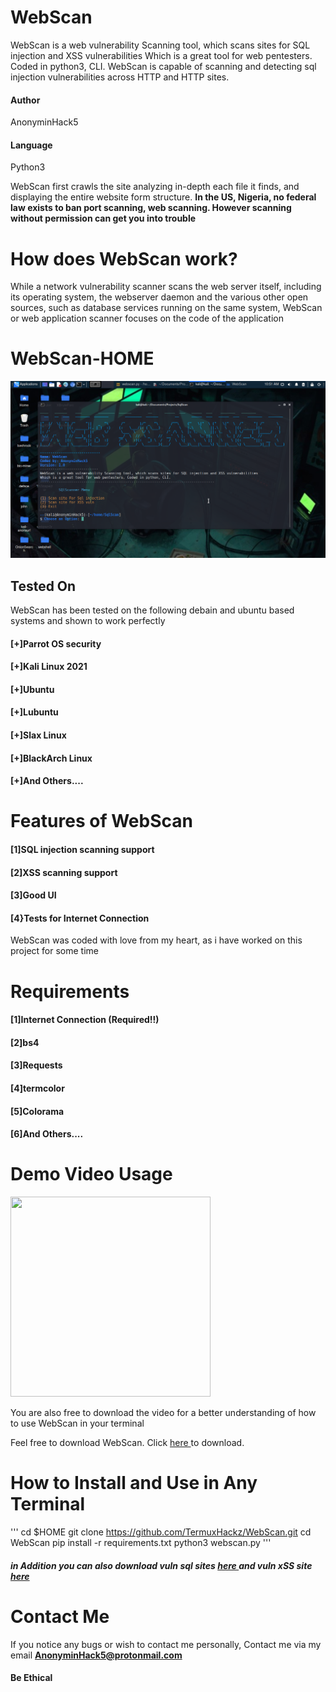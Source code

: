 # WebScan
WebScan is a web vulnerability Scanning tool, which scans sites for SQL injection and XSS vulnerabilities
Which is a great tool for web pentesters. Coded in python3, CLI. WebScan is capable of scanning and detecting sql injection vulnerabilities across HTTP and HTTP sites.

#### Author
AnonyminHack5

#### Language
Python3

<p>WebScan first crawls the site analyzing in-depth each file it finds, and displaying the entire website form structure. <b>In the US, Nigeria, no federal law exists to ban port scanning, web scanning. However scanning without permission can get you into trouble</b></p>

# How does WebScan work?
While a network vulnerability scanner scans the web server itself, including its operating system, the webserver daemon and the various other open sources, such as database services running on the same system, WebScan or web application scanner focuses on the code of the application

# WebScan-HOME
<img src="WebScan.png" alt="WebScab" width="auto" height="auto">

<br/>

## Tested On
WebScan has been tested on the following debain and ubuntu based systems and shown to work perfectly

#### [+]Parrot OS security
#### [+]Kali Linux 2021
#### [+]Ubuntu
#### [+]Lubuntu
#### [+]Slax Linux
#### [+]BlackArch Linux
#### [+]And Others....

# Features of WebScan
#### [1]SQL injection scanning support
#### [2]XSS scanning support
#### [3]Good UI
#### [4}Tests for Internet Connection

<p>WebScan was coded with love from my heart, as i have worked on this project for some time</p>

# Requirements
#### [1]Internet Connection (Required!!)
#### [2]bs4
#### [3]Requests
#### [4]termcolor
#### [5]Colorama
#### [6]And Others....

# Demo Video Usage
<img src="WebScan.gif" width="320" height="320"/>
<br/>

<p>You are also free to download the video for a better understanding of how to use WebScan in your terminal</p>
Feel free to download WebScan. Click <a href="video/WebScan.mp4" target="_blank" alt="" download>here </a> to download.


# How to Install and Use in Any Terminal
'''
cd $HOME
git clone https://github.com/TermuxHackz/WebScan.git
cd WebScan
pip install -r requirements.txt
python3 webscan.py
'''

<h5> in Addition you can also download vuln sql sites <a href="sql-sites.txt" target="_blank" download> here </a> and vuln xSS site <a href="xss-site.txt" target="_blank" download> here </a></h5>


# Contact Me 
If you notice any bugs or wish to contact me personally, Contact me via my email
<b>AnonyminHack5@protonmail.com</b>

#### Be Ethical
